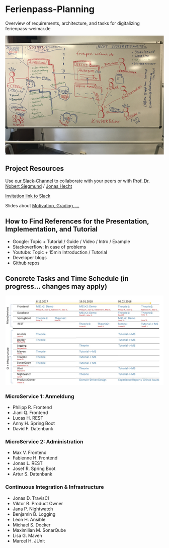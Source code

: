 # Ferienpass-Planning
Overview of requirements, architecture, and tasks for digitalizing ferienpass-weimar.de

![Requirements collected via Arch42](arch42.JPG)

## Project Resources

Use [our Slack-Channel](https://digital-bauhaus.slack.com) to collaborate with your peers or with [Prof. Dr. Nobert Siegmund](https://twitter.com/Norbsen) / [Jonas Hecht](https://twitter.com/jonashackt)

[Invitation link to Slack](https://join.slack.com/t/digital-bauhaus/shared_invite/enQtMjYxNzcyMjI5Nzk4LWNlNTc1MTljZDcyOWJjYjM1NmFiZDMyMDM3ZjI0MTRmZGFlOTk1MDY1ODZiM2MxNDY4NTBlM2JiYzQ5OGU3NDg)

Slides about [Motivation, Grading, ...](/slides/1_motivation.pdf)

## How to Find References for the Presentation, Implementation, and Tutorial
- Google: Topic + Tutorial / Guide / Video / Intro / Example
- Stackoverflow: In case of problems
- Youtube: Topic + 15min Introduction / Tutorial
- Developer blogs
- Github repos

## Concrete Tasks and Time Schedule (in progress... changes may apply)

![Themeneinteilung](einteilung.jpg)

### MicroService 1: Anmeldung
- Philipp	R. Frontend
- Jiani	Q. Frontend
- Lucas	H. REST
- Anny	H. Spring Boot
- David	F. Datenbank

### MicroService 2: Administration
- Max	V. Frontend
- Fabienne	H. Frontend
- Jonas	L. REST
- Josef	R. Spring Boot
- Artur	S. Datenbank

### Continuous Integration & Infrastructure
- Jonas	D. TravisCI
- Viktor	B. Product Owner
- Jana	P. Nightwatch
- Benjamin	B. Logging
- Leon	H. Ansible
- Michael	S. Docker
- Maximilian	M. SonarQube
- Lisa	G. Maven
- Marcel	H. JUnit
